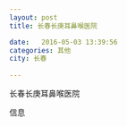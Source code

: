 ```yaml
--- 
layout: post 
title: 长春长庚耳鼻喉医院

date:   2016-05-03 13:39:56 
categories: 其他  
city: 长春
  
--- 
```

   
长春长庚耳鼻喉医院

信息

